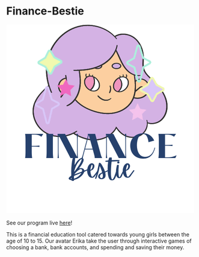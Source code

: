 # Finance-Bestie

![Finance Bestie Logo](/public/images/erika-homepage.png "Finance Bestie")

See our program live [here](https://finance-bestie.herokuapp.com)!

This is a financial education tool catered towards young girls between the age of 10 to 15. Our avatar Erika take the user through interactive games of choosing a bank, bank accounts, and spending and saving their money.

